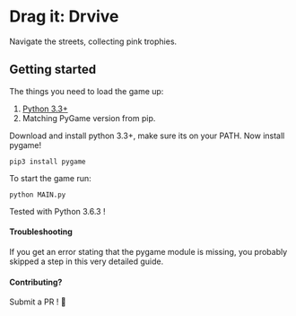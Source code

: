 Drag it: Drvive
================

Navigate the streets, collecting pink trophies. 

## Getting started
The things you need to load the game up:
1. [Python 3.3+](https://www.python.org/downloads/)
2. Matching PyGame version from pip.

Download and install python 3.3+, make sure its on your PATH. Now install pygame!
```
pip3 install pygame
```
To start the game run:
```
python MAIN.py
```

Tested with Python 3.6.3 !

#### Troubleshooting
If you get an error stating that the pygame module is missing, you probably skipped a step in this very detailed guide.

#### Contributing?
Submit a PR ! :sparkling_heart:
